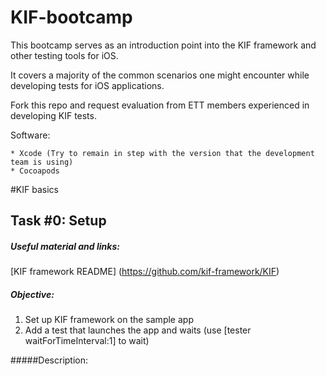 # KIF-bootcamp

This bootcamp serves as an introduction point into the KIF framework and other testing tools for iOS.

It covers a majority of the common scenarios one might encounter while developing tests for iOS applications.

Fork this repo and request evaluation from ETT members experienced in developing KIF tests.

Software:

    * Xcode (Try to remain in step with the version that the development team is using)
    * Cocoapods


#KIF basics

## Task #0: Setup

##### Useful  material and links: 

[KIF framework README] (https://github.com/kif-framework/KIF)


##### Objective:
1. Set up KIF framework on the sample app
2. Add a test that launches the app and waits (use [tester waitForTimeInterval:1] to wait)

#####Description:
